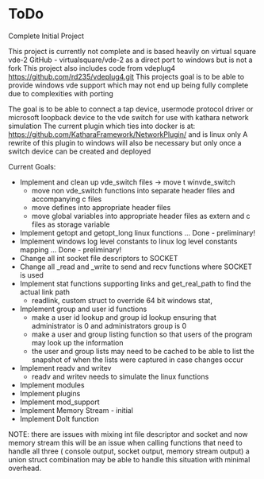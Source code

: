 # ToDo
Complete Initial Project

This project is currently not complete and is based heavily on virtual square vde-2 GitHub - virtualsquare/vde-2 as a direct port to windows but is not a fork
This project also includes code from vdeplug4 https://github.com/rd235/vdeplug4.git
This projects goal is to be able to provide windows vde support which may not end up being fully complete due to complexities with porting

The goal is to be able to connect a tap device, usermode protocol driver or microsoft loopback device to the vde switch for use with kathara network simulation
The current plugin which ties into docker is at: https://github.com/KatharaFramework/NetworkPlugin/ and is linux only
A rewrite of this plugin to windows will also be necessary but only once a switch device can be created and deployed

Current Goals:

* Implement and clean up vde_switch files -> move t winvde_switch
    - move non vde_switch functions into separate header files and accompanying c files
    - move defines into appropriate header files
    - move global variables into appropriate header files as extern and c files as storage variable
* Implement getopt and getopt_long linux functions ... Done - preliminary!
* Implement windows log level constants to linux log level constants mapping ... Done - preliminary!
* Change all int socket file descriptors to SOCKET
* Change all _read and _write to send and recv functions where SOCKET is used
* Implement stat functions supporting links and get_real_path to find the actual link path
  - readlink, custom struct to override 64 bit windows stat,
* Implement group and user id functions
  - make a user id lookup and group id lookup ensuring that administrator is 0 and administrators group is 0
  - make a user and group listing function so that users of the program may look up the information
  - the user and group lists may need to be cached to be able to list the snapshot of when the lists were captured in case changes occur
* Implement readv and writev
    - readv and writev needs to simulate the linux functions
* Implement modules
* Implement plugins
* Implement mod_support
* Implement Memory Stream - initial
* Implement DoIt function

NOTE: there are issues with mixing int file descriptor and socket and now memory stream
this will be an issue when calling functions that need to handle all three ( console output, socket output, memory stream output)
a union struct combination may be able to handle this situation with minimal overhead.

